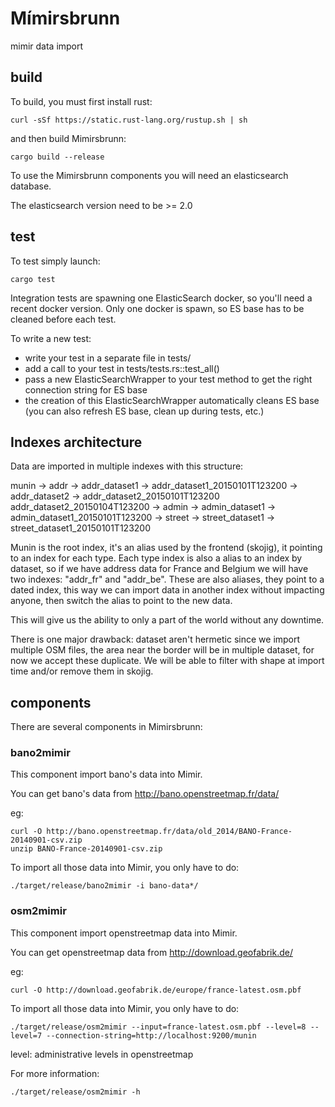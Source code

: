 # Mímirsbrunn

mimir data import

## build

To build, you must first install rust:
```shell
curl -sSf https://static.rust-lang.org/rustup.sh | sh
```
and then build Mimirsbrunn:
```shell
cargo build --release
```

To use the Mimirsbrunn components you will need an elasticsearch database.

The elasticsearch version need to be >= 2.0

## test

To test simply launch:
```shell
cargo test
```
Integration tests are spawning one ElasticSearch docker, so you'll need a recent docker version.
Only one docker is spawn, so ES base has to be cleaned before each test.

To write a new test:
* write your test in a separate file in tests/
* add a call to your test in tests/tests.rs::test_all()
* pass a new ElasticSearchWrapper to your test method to get the right connection string for ES base
* the creation of this ElasticSearchWrapper automatically cleans ES base
  (you can also refresh ES base, clean up during tests, etc.)

## Indexes architecture
Data are imported in multiple indexes with this structure:

 munin -> addr -> addr_dataset1 -> addr_dataset1_20150101T123200
                -> addr_dataset2 -> addr_dataset2_20150101T123200
                                    addr_dataset2_20150104T123200
        -> admin -> admin_dataset1 -> admin_dataset1_20150101T123200
        -> street -> street_dataset1 -> street_dataset1_20150101T123200

Munin is the root index, it's an alias used by the frontend (skojig), it pointing to an index for each type.
Each type index is also a alias to an index by dataset, so if we have address data for France and Belgium
we will have two indexes: "addr_fr" and "addr_be". These are also aliases, they point to a dated index,
this way we can import data in another index without impacting anyone, then switch the alias to point to the new data.

This will give us the ability to only a part of the world without any downtime.

There is one major drawback: dataset aren't hermetic since we import multiple OSM files, the area near the border
will be in multiple dataset, for now we accept these duplicate.
We will be able to filter with shape at import time and/or remove them in skojig.

## components
There are several components in Mimirsbrunn:

### bano2mimir

This component import bano's data into Mimir.

You can get bano's data from http://bano.openstreetmap.fr/data/

eg:

```shell
curl -O http://bano.openstreetmap.fr/data/old_2014/BANO-France-20140901-csv.zip
unzip BANO-France-20140901-csv.zip
```

To import all those data into Mimir, you only have to do:

```shell
./target/release/bano2mimir -i bano-data*/
```

### osm2mimir

This component import openstreetmap data into Mimir.

You can get openstreetmap data from http://download.geofabrik.de/

eg:

```shell
curl -O http://download.geofabrik.de/europe/france-latest.osm.pbf
```

To import all those data into Mimir, you only have to do:

```shell
./target/release/osm2mimir --input=france-latest.osm.pbf --level=8 --level=7 --connection-string=http://localhost:9200/munin
```

level: administrative levels in openstreetmap

For more information:

```
./target/release/osm2mimir -h
```

